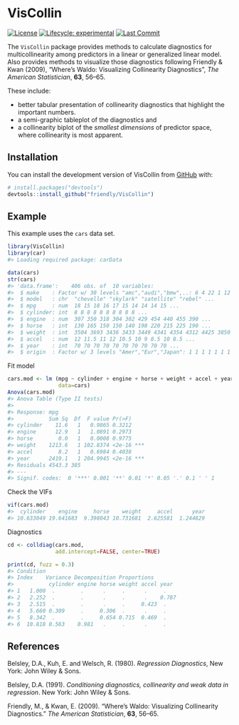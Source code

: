 
<!-- README.md is generated from README.Rmd. Please edit that file -->

# VisCollin

<!-- badges: start -->

[![License](https://img.shields.io/badge/license-GPL%20%28%3E=%202%29-brightgreen.svg?style=flat)](https://www.gnu.org/licenses/gpl-2.0.html)
[![Lifecycle:
experimental](https://img.shields.io/badge/lifecycle-experimental-orange.svg)](https://lifecycle.r-lib.org/articles/stages.html#experimental)
[![Last
Commit](https://img.shields.io/github/last-commit/friendly/VisCollin)](https://github.com/friendly/VisCollin)
<!-- badges: end -->

The `VisCollin` package provides methods to calculate diagnostics for
multicollinearity among predictors in a linear or generalized linear
model. Also provides methods to visualize those diagnostics following
Friendly & Kwan (2009), “Where’s Waldo: Visualizing Collinearity
Diagnostics”, *The American Statistician*, **63**, 56–65.

These include:

- better tabular presentation of collinearity diagnostics that highlight
  the important numbers.
- a semi-graphic tableplot of the diagnostics and
- a collinearity biplot of the *smallest dimensions* of predictor space,
  where collinearity is most apparent.

## Installation

You can install the development version of VisCollin from
[GitHub](https://github.com/) with:

``` r
# install.packages("devtools")
devtools::install_github("friendly/VisCollin")
```

## Example

This example uses the `cars` data set.

``` r
library(VisCollin)
library(car)
#> Loading required package: carData

data(cars)
str(cars)
#> 'data.frame':    406 obs. of  10 variables:
#>  $ make    : Factor w/ 30 levels "amc","audi","bmw",..: 6 4 22 1 12 12 6 22 23 1 ...
#>  $ model   : chr  "chevelle" "skylark" "satellite" "rebel" ...
#>  $ mpg     : num  18 15 18 16 17 15 14 14 14 15 ...
#>  $ cylinder: int  8 8 8 8 8 8 8 8 8 8 ...
#>  $ engine  : num  307 350 318 304 302 429 454 440 455 390 ...
#>  $ horse   : int  130 165 150 150 140 198 220 215 225 190 ...
#>  $ weight  : int  3504 3693 3436 3433 3449 4341 4354 4312 4425 3850 ...
#>  $ accel   : num  12 11.5 11 12 10.5 10 9 8.5 10 8.5 ...
#>  $ year    : int  70 70 70 70 70 70 70 70 70 70 ...
#>  $ origin  : Factor w/ 3 levels "Amer","Eur","Japan": 1 1 1 1 1 1 1 1 1 1 ...
```

Fit model

``` r
cars.mod <- lm (mpg ~ cylinder + engine + horse + weight + accel + year, 
                data=cars)
Anova(cars.mod)
#> Anova Table (Type II tests)
#> 
#> Response: mpg
#>           Sum Sq  Df  F value Pr(>F)    
#> cylinder    11.6   1   0.9865 0.3212    
#> engine      12.9   1   1.0891 0.2973    
#> horse        0.0   1   0.0008 0.9775    
#> weight    1213.6   1 102.8374 <2e-16 ***
#> accel        8.2   1   0.6984 0.4038    
#> year      2419.1   1 204.9945 <2e-16 ***
#> Residuals 4543.3 385                    
#> ---
#> Signif. codes:  0 '***' 0.001 '**' 0.01 '*' 0.05 '.' 0.1 ' ' 1
```

Check the VIFs

``` r
vif(cars.mod)
#>  cylinder    engine     horse    weight     accel      year 
#> 10.633049 19.641683  9.398043 10.731681  2.625581  1.244829
```

Diagnostics

``` r
cd <- colldiag(cars.mod, 
               add.intercept=FALSE, center=TRUE)

print(cd, fuzz = 0.3)
#> Condition
#> Index    Variance Decomposition Proportions
#>           cylinder engine horse weight accel year 
#> 1   1.000  .        .      .     .      .     .   
#> 2   2.252  .        .      .     .      .    0.787
#> 3   2.515  .        .      .     .     0.423  .   
#> 4   5.660 0.309     .     0.306  .      .     .   
#> 5   8.342  .        .     0.654 0.715  0.469  .   
#> 6  10.818 0.563    0.981   .     .      .     .
```

## References

Belsley, D.A., Kuh, E. and Welsch, R. (1980). *Regression Diagnostics*,
New York: John Wiley & Sons.

Belsley, D.A. (1991). *Conditioning diagnostics, collinearity and weak
data in regression*. New York: John Wiley & Sons.

Friendly, M., & Kwan, E. (2009). “Where’s Waldo: Visualizing
Collinearity Diagnostics.” *The American Statistician*, **63**, 56–65.
